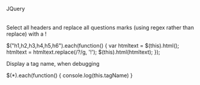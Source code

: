 JQuery
######

Select all headers and replace all questions marks (using regex rather than replace) with a !

  $("h1,h2,h3,h4,h5,h6").each(function() {
    	var htmltext = $(this).html();
  		htmltext = htmltext.replace(/\?/g, '\!');
  		$(this).html(htmltext);
  });
  
Display a tag name, when debugging 

  $(*).each(function() {
    console.log(this.tagName)
  }
